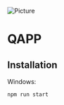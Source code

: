 ![Picture](http://www.miraway.vn/templates/webdemo/images/logo.png)

# QAPP
## Installation
Windows:

```sh
npm run start
```
